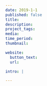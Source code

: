 ```yaml
---
date: 2019-1-1
published: false
title:
description:
project_tags:
media:
time_period:
thumbnail:

website:
  button_text:
  url:

intro: |

---
```

